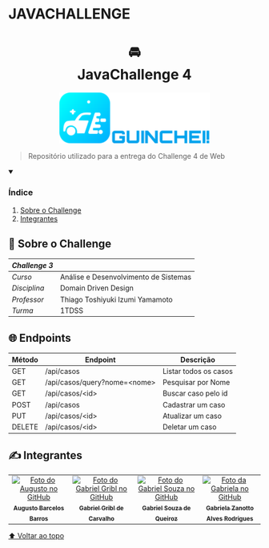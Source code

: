 # JAVACHALLENGE

<h1 align="center">
🚘<br>JavaChallenge 4
</h1>

<p align="center">
<img src="./GuincheiLogo.svg" alt="Logo Guinchei" width=300>
</p>

> Repositório utilizado para a entrega do Challenge 4 de Web

<details open>
  <summary><h3><strong>Índice</strong></h3></summary>
  <ol>
    <li><a href="#sobre">Sobre o Challenge</a></li>
    <li><a href="#autores">Integrantes</a></li>
  </ol>
</details>

<h2 name="sobre">📖 Sobre o Challenge</h2>

| _Challenge 3_ |                                       |
| ------------- | ------------------------------------- |
| _Curso_       | Análise e Desenvolvimento de Sistemas |
| _Disciplina_  | Domain Driven Design                  |
| _Professor_   | Thiago Toshiyuki Izumi Yamamoto       |
| _Turma_       | 1TDSS                                 |

<!-- endpoints -->
<h2 name="endpoints">🌐 Endpoints</h2>
  
| Método | Endpoint | Descrição |
| ------ | -------- | --------- |
| GET | /api/casos | Listar todos os casos |
| GET | /api/casos/query?nome=&lt;nome&gt; | Pesquisar por Nome |
| GET | /api/casos/&lt;id&gt; | Buscar caso pelo id |
| POST | /api/casos | Cadastrar um caso |
| PUT | /api/casos/&lt;id&gt; | Atualizar um caso |
| DELETE | /api/casos/&lt;id&gt; | Deletar um caso |

<h2 name="autores">✍️ Integrantes</h2>
<table>
  <tr>
    <td align="center">
      <a href="https://github.com/Asteriuz">
        <img src="https://avatars.githubusercontent.com/u/89879115?v=4" width="115px;" alt="Foto do Augusto no GitHub"/><br>
        <sub>
          <strong>Augusto Barcelos Barros</strong>
        </sub>
      </a>
    </td>
    <td align="center">
      <a href="https://github.com/gribl88">
        <img src="https://avatars.githubusercontent.com/u/126920453?v=4" width="115px;" alt="Foto do Gabriel Gribl no GitHub"/><br>
        <sub>
          <strong>Gabriel Gribl de Carvalho</strong>
        </sub>
      </a>
    </td>
    <td align="center">
      <a href="https://github.com/GabrielSouzaQ">
        <img src="https://avatars.githubusercontent.com/u/126726456?v=4" width="115px;" alt="Foto do Gabriel Souza no GitHub"/><br>
        <sub>
          <strong>Gabriel Souza de Queiroz</strong>
        </sub>
      </a>
    </td>
    <td align="center">
      <a href="https://github.com/GabsBecca">
        <img src="https://avatars.githubusercontent.com/u/126920756?v=4" width="115px;" alt="Foto da Gabriela no GitHub"/><br>
        <sub>
          <strong>Gabriela Zanotto Alves Rodrigues</strong>
        </sub>
      </a>
  </tr>
</table>

[⬆ Voltar ao topo](#JAVACHALLENGE)
